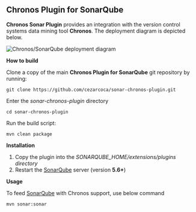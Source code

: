 ## Chronos Plugin for SonarQube ##

**Chronos Sonar Plugin** provides an integration with the version control systems data mining tool **Chronos**. The deployment diagram is depicted below.

![Chronos/SonarQube deployment diagram](https://drive.google.com/uc?id=0B9tMA3RbZ5P_ekJreC1Qc0Zma3c)

**How to build**

Clone a copy of the main **Chronos Plugin for SonarQube** git repository by running:

    git clone https://github.com/cezarcoca/sonar-chronos-plugin.git

Enter the *sonar-chronos-plugin* directory

    cd sonar-chronos-plugin
 
Run the build script:

    mvn clean package

**Installation**

1. Copy the plugin into the *SONARQUBE_HOME/extensions/plugins directory*
2. Restart the [SonarQube](https://docs.sonarqube.org/display/SONAR/Documentation) server (version **5.6+**)

**Usage**

To feed [SonarQube](https://docs.sonarqube.org/display/SONAR/Documentation) with Chronos support, use below command

    mvn sonar:sonar